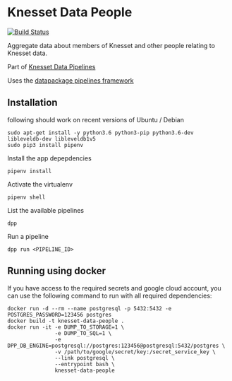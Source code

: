 # Knesset Data People

[![Build Status](https://travis-ci.org/OriHoch/knesset-data-people.svg?branch=data)](https://travis-ci.org/OriHoch/knesset-data-people)

Aggregate data about members of Knesset and other people relating to Knesset data.

Part of [Knesset Data Pipelines](https://github.com/hasadna/knesset-data-pipelines)

Uses the [datapackage pipelines framework](https://github.com/frictionlessdata/datapackage-pipelines)


## Installation

following should work on recent versions of Ubuntu / Debian

```
sudo apt-get install -y python3.6 python3-pip python3.6-dev libleveldb-dev libleveldb1v5
sudo pip3 install pipenv
```

Install the app depepdencies

```
pipenv install
```

Activate the virtualenv

```
pipenv shell
```

List the available pipelines

```
dpp
```

Run a pipeline

```
dpp run <PIPELINE_ID>
```


## Running using docker

If you have access to the required secrets and google cloud account, you can use the following command to run with all required dependencies:

```
docker run -d --rm --name postgresql -p 5432:5432 -e POSTGRES_PASSWORD=123456 postgres
docker build -t knesset-data-people .
docker run -it -e DUMP_TO_STORAGE=1 \
               -e DUMP_TO_SQL=1 \
               -e DPP_DB_ENGINE=postgresql://postgres:123456@postgresql:5432/postgres \
               -v /path/to/google/secret/key:/secret_service_key \
               --link postgresql \
               --entrypoint bash \
               knesset-data-people
```
